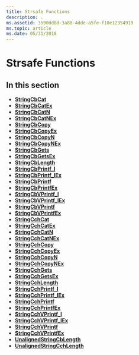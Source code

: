 ```yaml
---
title: Strsafe Functions
description: .
ms.assetid: 3590dd8d-3a88-4dde-a5fe-f10e12354919
ms.topic: article
ms.date: 05/31/2018
---
```


# Strsafe Functions

## In this section

-   [**StringCbCat**](/windows/desktop/api/Strsafe/nf-strsafe-stringcbcata)
-   [**StringCbCatEx**](/windows/desktop/api/Strsafe/nf-strsafe-stringcbcatexa)
-   [**StringCbCatN**](/windows/desktop/api/Strsafe/nf-strsafe-stringcbcatna)
-   [**StringCbCatNEx**](/windows/desktop/api/Strsafe/nf-strsafe-stringcbcatnexa)
-   [**StringCbCopy**](/windows/desktop/api/Strsafe/nf-strsafe-stringcbcopya)
-   [**StringCbCopyEx**](/windows/desktop/api/Strsafe/nf-strsafe-stringcbcopyexa)
-   [**StringCbCopyN**](/windows/desktop/api/Strsafe/nf-strsafe-stringcbcopyna)
-   [**StringCbCopyNEx**](/windows/desktop/api/Strsafe/nf-strsafe-stringcbcopynexa)
-   [**StringCbGets**](/windows/desktop/api/Strsafe/nf-strsafe-stringcbgetsa)
-   [**StringCbGetsEx**](/windows/desktop/api/Strsafe/nf-strsafe-stringcbgetsexa)
-   [**StringCbLength**](/windows/desktop/api/Strsafe/nf-strsafe-stringcblengtha)
-   [**StringCbPrintf\_l**](/windows/desktop/api/StrSafe/nf-strsafe-stringcbprintf_la)
-   [**StringCbPrintf\_lEx**](/windows/desktop/api/StrSafe/nf-strsafe-stringcbprintf_lexa)
-   [**StringCbPrintf**](/windows/desktop/api/Strsafe/nf-strsafe-stringcbprintfa)
-   [**StringCbPrintfEx**](/windows/desktop/api/Strsafe/nf-strsafe-stringcbprintfexa)
-   [**StringCbVPrintf\_l**](/windows/desktop/api/StrSafe/nf-strsafe-stringcbvprintf_la)
-   [**StringCbVPrintf\_lEx**](/windows/desktop/api/StrSafe/nf-strsafe-stringcbvprintf_lexa)
-   [**StringCbVPrintf**](/windows/desktop/api/Strsafe/nf-strsafe-stringcbvprintfa)
-   [**StringCbVPrintfEx**](/windows/desktop/api/Strsafe/nf-strsafe-stringcbvprintfexa)
-   [**StringCchCat**](/windows/desktop/api/Strsafe/nf-strsafe-stringcchcata)
-   [**StringCchCatEx**](/windows/desktop/api/Strsafe/nf-strsafe-stringcchcatexa)
-   [**StringCchCatN**](/windows/desktop/api/Strsafe/nf-strsafe-stringcchcatna)
-   [**StringCchCatNEx**](/windows/desktop/api/Strsafe/nf-strsafe-stringcchcatnexa)
-   [**StringCchCopy**](/windows/desktop/api/Strsafe/nf-strsafe-stringcchcopya)
-   [**StringCchCopyEx**](/windows/desktop/api/Strsafe/nf-strsafe-stringcchcopyexa)
-   [**StringCchCopyN**](/windows/desktop/api/Strsafe/nf-strsafe-stringcchcopyna)
-   [**StringCchCopyNEx**](/windows/desktop/api/Strsafe/nf-strsafe-stringcchcopynexa)
-   [**StringCchGets**](/windows/desktop/api/Strsafe/nf-strsafe-stringcchgetsa)
-   [**StringCchGetsEx**](/windows/desktop/api/Strsafe/nf-strsafe-stringcchgetsexa)
-   [**StringCchLength**](/windows/desktop/api/Strsafe/nf-strsafe-stringcchlengtha)
-   [**StringCchPrintf\_l**](/windows/desktop/api/StrSafe/nf-strsafe-stringcchprintf_la)
-   [**StringCchPrintf\_lEx**](/windows/desktop/api/StrSafe/nf-strsafe-stringcchprintf_lexa)
-   [**StringCchPrintf**](/windows/desktop/api/Strsafe/nf-strsafe-stringcchprintfa)
-   [**StringCchPrintfEx**](/windows/desktop/api/Strsafe/nf-strsafe-stringcchprintfexa)
-   [**StringCchVPrintf\_l**](/windows/desktop/api/StrSafe/nf-strsafe-stringcchvprintf_la)
-   [**StringCchVPrintf\_lEx**](/windows/desktop/api/StrSafe/nf-strsafe-stringcchvprintf_lexa)
-   [**StringCchVPrintf**](/windows/desktop/api/Strsafe/nf-strsafe-stringcchvprintfa)
-   [**StringCchVPrintfEx**](/windows/desktop/api/Strsafe/nf-strsafe-stringcchvprintfexa)
-   [**UnalignedStringCbLength**](/previous-versions/windows/desktop/legacy/hh305643(v=vs.85))
-   [**UnalignedStringCchLength**](/previous-versions/windows/desktop/legacy/hh305644(v=vs.85))

 

 